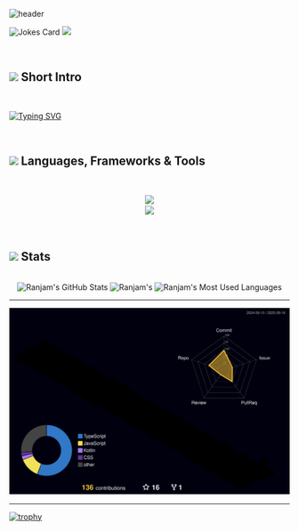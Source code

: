 ![header](https://capsule-render.vercel.app/api?type=waving&height=300&color=gradient&text=Hi%20there!&reversal=false)

![Jokes Card](https://readme-jokes.vercel.app/api) ![](http://github-profile-summary-cards.vercel.app/api/cards/profile-details?username=ryanzam&theme=algolia)

<br>

## <img src="https://media4.giphy.com/media/v1.Y2lkPTc5MGI3NjExcnkya3Q0YW44MmYwZ29qbnhwZDZiNGhjaXdibzQybjBhNHoybm9zbyZlcD12MV9pbnRlcm5hbF9naWZfYnlfaWQmY3Q9cw/asCRsWMrcEdD7cvt2W/giphy.gif" width="25" /> Short Intro

<br>

[![Typing SVG](https://readme-typing-svg.demolab.com?font=Fira+Code&weight=500&size=16&duration=2000&pause=500&color=9F9F9F&multiline=true&width=1000&height=100&lines=%F0%9F%8C%B1+I'm+Ranjam+%F0%9F%91%8B+;%F0%9F%A7%A0+Experienced+Developer+with+a+strong+interest+in+building+scalable%2C+robust+and+efficient+applications.+With+over+5+years+of+experience+in+the+tech+industry%2C+I+thrive+on+solving+complex+problems+and+building+innovative+solutions.+;+%F0%9F%93%AB+How+to+reach+me+-%3E+aly.ranzam%40gmail.com)](https://git.io/typing-svg)

<br>

## <img src="https://media2.giphy.com/media/QssGEmpkyEOhBCb7e1/giphy.gif?cid=ecf05e47a0n3gi1bfqntqmob8g9aid1oyj2wr3ds3mg700bl&amp;rid=giphy.gif" width="25">  Languages, Frameworks & Tools

<br>

<p align="center">
  <img src="https://skillicons.dev/icons?i=html,css,tailwind,js,ts,react,nodejs,vite" /> <br />
  <img src="https://skillicons.dev/icons?i=nextjs,mongodb,postgres,prisma,cs,dotnet,azure,vercel,git,postman" />
</p>
<!---
ryanzam/ryanzam is a ✨ special ✨ repository because its `README.md` (this file) appears on your GitHub profile.
You can click the Preview link to take a look at your changes.
--->
<br>

## <span><img src="https://media.giphy.com/media/iY8CRBdQXODJSCERIr/giphy.gif" width="35" /> <span>Stats</span></span>

<br>

<div align=center>
  <img width=390 src="https://github-readme-stats.vercel.app/api?username=ryanzam&theme=transparent&count_private=true&show_icons=true&rank_icon=github&locale=en" alt="Ranjam's GitHub Stats" />
  <img width=390 src="https://github-readme-streak-stats.herokuapp.com/?user=ryanzam&theme=transparent&count_private=true&border_radius=10&locale=en" alt="Ranjam's" />
  <img width=325 src="https://github-readme-stats.vercel.app/api/top-langs?username=ryanzam&theme=transparent&layout=donut&hide=css&langs_count=8&border_radius=10&show_icons=true&locale=en" alt="Ranjam's Most Used Languages" />
</div>

<hr>

![](./profile-3d-contrib/profile-night-rainbow.svg)

<hr />

[![trophy](https://github-profile-trophy.vercel.app/?username=ryanzam&theme=monokai&title=MultiLanguage,Repositories,Stars,Experience,PullRequest,Issues,Commits)](https://github.com/ryanzam/github-profile-trophy)
